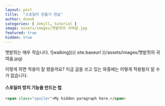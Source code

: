```yaml
---
layout: post
title:  "스포일러 만들기 연습"
author: dunok
categories: [ Jekyll, tutorial ]
image: assets/images/멧밭쥐의 귀여움.jpg
featured: true
hidden: true
---
```


 멧밭쥐는 매우 작습니다.
 <span class="spoiler"> ![walking]({{ site.baseurl }}/assets/images/멧밭쥐의 귀여움.jpg) </span>

 이렇게 하면 적용이 잘 됐을까요? 지금 글을 쓰고 있는 와중에는 어떻게 적용될지 알 수가 없습니다.

#### 스포일러 방지 기능을 만드는 법

```html
<span class="spoiler">My hidden paragraph here.</span>
```
